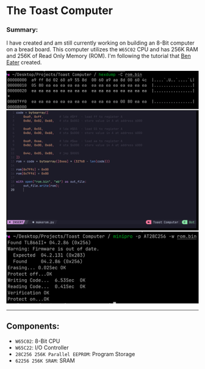 # The Toast Computer
### Summary:
I have created and am still currently working on building an 8-Bit computer on a bread board. This computer utilizes the `W65C02` CPU and has 256K RAM and 256K of Read Only Memory (ROM). I'm following the tutorial that [Ben Eater](https://eater.net/6502) created. 

![test image](https://github.com/weber-cooper-maitoza/Toast_Computer/blob/main/images/HexDump_of_simple_program.png?raw=true)
![test image](https://github.com/weber-cooper-maitoza/Toast_Computer/blob/main/images/Python_MachineCode_generator.png?raw=true)
![test image](https://github.com/weber-cooper-maitoza/Toast_Computer/blob/main/images/Writing_to_eeprom.png?raw=true)

---
## Components:
- `W65C02`: 8-Bit CPU
- `W65C22`: I/O Controller
- `28C256 256K Parallel EEPROM`: Program Storage
- `62256 256K SRAM`: SRAM
